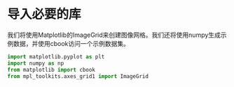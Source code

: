 # 导入必要的库

我们将使用Matplotlib的ImageGrid来创建图像网格。我们还将使用numpy生成示例数据，并使用cbook访问一个示例数据集。

```python
import matplotlib.pyplot as plt
import numpy as np
from matplotlib import cbook
from mpl_toolkits.axes_grid1 import ImageGrid
```

